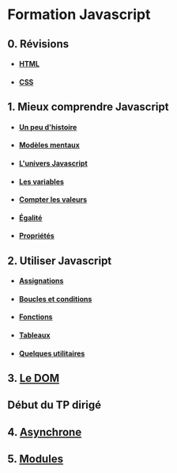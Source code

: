 # Formation Javascript

## 0. Révisions

- #### [HTML](./contenus/chapters/0_reminders/0-1_html.md)
- #### [CSS](./contenus/chapters/0_reminders/0-2_css.md)

## 1. Mieux comprendre Javascript

- #### [Un peu d'histoire](./contenus/chapters/1_mental_models/1-0_history.md)
- #### [Modèles mentaux](./contenus/chapters/1_mental_models/1-1_mental_models.md)
- #### [L'univers Javascript](./contenus/chapters/1_mental_models/1-2_universe.md)
- #### [Les variables](./contenus/chapters/1_mental_models/1-3_variables.md)
- #### [Compter les valeurs](./contenus/chapters/1_mental_models/1-4_count.md)
- #### [Égalité](./contenus/chapters/1_mental_models/1-5_equality.md)
- #### [Propriétés](./contenus/chapters/1_mental_models/1-6_properties.md)

## 2. Utiliser Javascript

- #### [Assignations](./contenus/chapters/2_syntax/2-1_assignments.md)
- #### [Boucles et conditions](./contenus/chapters/2_syntax/2-2_loops.md)
- #### [Fonctions](./contenus/chapters/2_syntax/2-3_functions.md)
- #### [Tableaux](./contenus/chapters/2_syntax/2-4_arrays.md)
- #### [Quelques utilitaires](./contenus/chapters/2_syntax/2-5_utils.md)

## 3. [Le DOM](./contenus/chapters/3_dom/index.md)

## Début du TP dirigé

## 4. [Asynchrone](./contenus/chapters/4_async/index.md)

## 5. [Modules](./contenus/chapters/5_modules/index.md)
